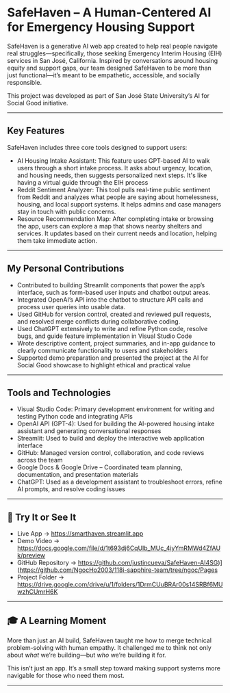 # SafeHaven – A Human-Centered AI for Emergency Housing Support

SafeHaven is a generative AI web app created to help real people navigate real struggles—specifically, those seeking Emergency Interim Housing (EIH) services in San José, California. Inspired by conversations around housing equity and support gaps, our team designed SafeHaven to be more than just functional—it’s meant to be empathetic, accessible, and socially responsible.

This project was developed as part of San José State University’s AI for Social Good initiative.

---

## Key Features

SafeHaven includes three core tools designed to support users:
- AI Housing Intake Assistant: This feature uses GPT-based AI to walk users through a short intake process. It asks about urgency, location, and housing needs, then suggests personalized next steps. It's like having a virtual guide through the EIH process
- Reddit Sentiment Analyzer: This tool pulls real-time public sentiment from Reddit and analyzes what people are saying about homelessness, housing, and local support systems. It helps admins and case managers stay in touch with public concerns.
- Resource Recommendation Map: After completing intake or browsing the app, users can explore a map that shows nearby shelters and services. It updates based on their current needs and location, helping them take immediate action.

---

## My Personal Contributions

- Contributed to building Streamlit components that power the app’s interface, such as form-based user inputs and chatbot output areas.
- Integrated OpenAI’s API into the chatbot to structure API calls and process user queries into usable data.
- Used GitHub for version control, created and reviewed pull requests, and resolved merge conflicts during collaborative coding.
- Used ChatGPT extensively to write and refine Python code, resolve bugs, and guide feature implementation in Visual Studio Code
- Wrote descriptive content, project summaries, and in-app guidance to clearly communicate functionality to users and stakeholders
- Supported demo preparation and presented the project at the AI for Social Good showcase to highlight ethical and practical value


---

## Tools and Technologies

- Visual Studio Code: Primary development environment for writing and testing Python code and integrating APIs
- OpenAI API (GPT-4): Used for building the AI-powered housing intake assistant and generating conversational responses
- Streamlit: Used to build and deploy the interactive web application interface
- GitHub: Managed version control, collaboration, and code reviews across the team
- Google Docs & Google Drive – Coordinated team planning, documentation, and presentation materials
- ChatGPT: Used as a development assistant to troubleshoot errors, refine AI prompts, and resolve coding issues


---

## 📎 Try It or See It

- Live App → https://smarthaven.streamlit.app 
- Demo Video → https://docs.google.com/file/d/1t693dj6CqUlb_MUc_4iyYmRMWd4ZfAUk/preview  
- GitHub Repository → https://github.com/justincueva/SafeHaven-AI4SG)](https://github.com/NgocHo2003/118i-sapphire-team/tree/ngoc/Pages
- Project Folder → https://drive.google.com/drive/u/1/folders/1DrmCUuBRAr00s14SRBf6MUwzhCUmrH6K

---

## 🎓 A Learning Moment

More than just an AI build, SafeHaven taught me how to merge technical problem-solving with human empathy. It challenged me to think not only about *what* we’re building—but *who* we’re building it for.

This isn’t just an app. It’s a small step toward making support systems more navigable for those who need them most.

---
